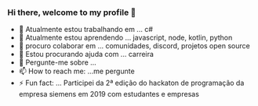 ### Hi there, welcome to my profile 👋

<!--
**artstar10/artstar10** is a ✨ _special_ ✨ repository because its `README.md` (this file) appears on your GitHub profile.

Here are some ideas to get you started:

- 🔭 I’m currently working on ...
- 🌱 I’m currently learning ...
- 👯 I’m looking to collaborate on ...
- 🤔 I’m looking for help with ...
- 💬 Ask me about ...
- 📫 How to reach me: ...
- 😄 Pronouns: ...
- ⚡ Fun fact: ...
-->
- 🔭 Atualmente estou trabalhando em ... c#
- 🌱 Atualmente estou aprendendo ... javascript, node, kotlin, python
- 👯 procuro colaborar em ... comunidades, discord, projetos open source
- 🙏 Estou procurando ajuda com ... carreira
- 💬 Pergunte-me sobre ...
- 📫 How to reach me: ...me pergunte
- ⚡ Fun fact: ... Participei da 2ª edição do hackaton de programação da empresa siemens em 2019 com estudantes e empresas
